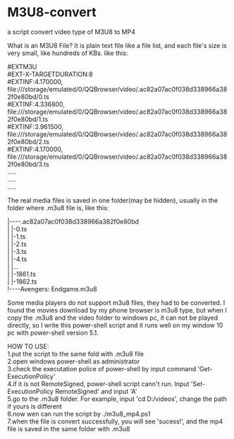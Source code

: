 # M3U8-convert
a script convert video type of M3U8 to MP4 

What is an M3U8 File? It is plain text file like a file list, and each file's size is very small, like hundreds of KBs. like this:

  #EXTM3U  
  #EXT-X-TARGETDURATION:8  
  #EXTINF:4.170000,  
  file:///storage/emulated/0/QQBrowser/video/.ac82a07ac0f038d338966a382f0e80bd/0.ts  
  #EXTINF:4.336800,  
  file:///storage/emulated/0/QQBrowser/video/.ac82a07ac0f038d338966a382f0e80bd/1.ts  
  #EXTINF:3.961500,  
  file:///storage/emulated/0/QQBrowser/video/.ac82a07ac0f038d338966a382f0e80bd/2.ts  
  #EXTINF:4.170000,  
  file:///storage/emulated/0/QQBrowser/video/.ac82a07ac0f038d338966a382f0e80bd/3.ts  
  .....  
  .....  
  .....  
  
  
The real media files is saved in one folder(may be hidden), usually in the folder where .m3u8 file is, like this:  
  
|----.ac82a07ac0f038d338966a382f0e80bd  
|     |-0.ts  
|     |-1.ts  
|     |-2.ts  
|     |-3.ts  
|     |-4.ts  
|     |...  
|     |-1861.ts  
|     |-1862.ts  
!----Avengers: Endgame.m3u8  
  
  
Some media players do not support m3u8 files, they had to be converted. I found the movies download by my phone browser is m3u8 type, but when I copy the .m3u8 and the video folder to windows pc, it can not be played directly, so I write this power-shell script and it runs well on my window 10 pc with power-shell version 5.1.  

HOW TO USE:  
 1.put the script to  the same fold with .m3u8 file  
 2.open windows power-shell as administrator  
 3.check the executation police of power-shell by input command 'Get-ExecutionPolicy'  
 4.if it is not RemoteSigned, power-shell script cann't run. Input 'Set-ExecutionPolicy RemoteSigned' and input 'A'  
 5.go to the .m3u8 folder. For example, input 'cd D:/videos', change the path if yours is different  
 6.now wen can run the script by ./m3u8_mp4.ps1  
 7.when the file is convert successfully, you will see 'sucess!', and the mp4 file is saved in the same folder with .m3u8  
 

